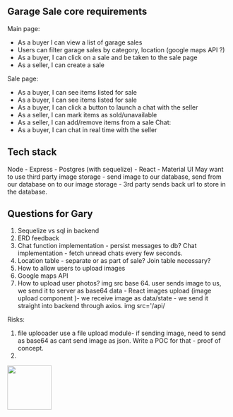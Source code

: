 ## Garage Sale core requirements

Main page: 
  - As a buyer I can view a list of garage sales
  - Users can filter garage sales by category, location (google maps API ?)
  - As a buyer, I can click on a sale and be taken to the sale page
  - As a seller, I can create a sale

Sale page: 
  - As a buyer, I can see items listed for sale
  - As a buyer, I can see items listed for sale
  - As a buyer, I can click a button to launch a chat with the seller
  - As a seller, I can mark items as sold/unavailable
  - As a seller, I can add/remove items from a sale
Chat:
  - As a buyer, I can chat in real time with the seller


## Tech stack
Node - Express - Postgres (with sequelize) - React - Material UI
May want to use third party image storage - send image to our database, send from our database on to our image storage - 3rd party sends back url to store in the database. 


## Questions for Gary
1. Sequelize vs sql in backend
2. ERD feedback
3. Chat function implementation - persist messages to db? Chat implementation - fetch unread chats every few seconds.
4. Location table - separate or as part of sale? Join table necessary?
5. How to allow users to upload images
6. Google maps API 
7. How to upload user photos? img src base 64.  user sends image to us, we send it to server as base64 data  - React images upload (image upload component )- we receive image as data/state - we send it straight into backend through axios.
img src='/api/

Risks: 
1. file uplooader use a file upload module- if sending image, need to send as base64 as cant send image as json. Write a POC for that - proof of concept. 
2. 

 <img style='display:block; width:100px;height:100px;' id='base64image'                 
       src='data:image/jpeg;base64, LzlqLzRBQ...<!-- base64 data -->' />
  </body>

